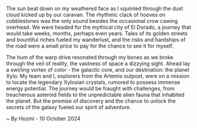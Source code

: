 
The sun beat down on my weathered face as I squinted through the dust cloud kicked up by our caravan.  The rhythmic clack of hooves on cobblestones was the only sound besides the occasional crow cawing overhead.  We were headed for the mythical city of El Dorado, a journey that would take weeks, months, perhaps even years.  Tales of its golden streets and bountiful riches fueled my wanderlust, and the risks and hardships of the road were a small price to pay for the chance to see it for myself.

The hum of the warp drive resonated through my bones as we broke through the veil of reality, the vastness of space a dizzying sight.  Ahead lay a swirling vortex of color - the galactic core, and our destination: the planet Xylo.  My team and I, explorers from the Artemis outpost, were on a mission to locate the legendary Xylosian crystals, rumored to possess immense energy potential.  The journey would be fraught with challenges, from treacherous asteroid fields to the unpredictable alien fauna that inhabited the planet.  But the promise of discovery and the chance to unlock the secrets of the galaxy fueled our spirit of adventure. 

~ By Hozmi - 10 October 2024
